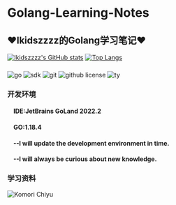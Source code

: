 # Golang-Learning-Notes

## ❤lkidszzzz的Golang学习笔记❤

[![lkidszzzz's GitHub stats](https://github-readme-stats.vercel.app/api?username=lkidszzzz&show_icons=true&theme=dracula)](https://github.com/anuraghazra/github-readme-stats)
[![Top Langs](https://github-readme-stats.vercel.app/api/top-langs/?username=lkidszzzz&show_icons=true&theme=dracula)](https://github.com/anuraghazra/github-readme-stats)

###
![go](https://img.shields.io/badge/language-golang-brightgreen)
![sdk](https://img.shields.io/github/go-mod/go-version/lkidszzzz/Golang-Learning-Notes?filename=%2FPart1%2Fgo.mod)
![git](https://img.shields.io/badge/github-%40lkidszzzz-yellow)
![github license](https://img.shields.io/github/license/lkidszzzz/Golang-Learning-Notes)
![ty](https://img.shields.io/badge/%E7%89%B9%E5%88%AB%E9%B8%A3%E8%B0%A2-github%40KevynTang-yellow)

### 开发环境

#### &ensp;&ensp;IDE:JetBrains GoLand 2022.2

#### &ensp;&ensp;GO:1.18.4

#### &ensp;&ensp;--I will update the development environment in time.

#### &ensp;&ensp;--I will always be curious about new knowledge.

### 学习资料

![Komori Chiyu](https://i0.hdslb.com/bfs/album/a026356dfcd19e6a36aa2770e0d46875d5bbb87c.png)

